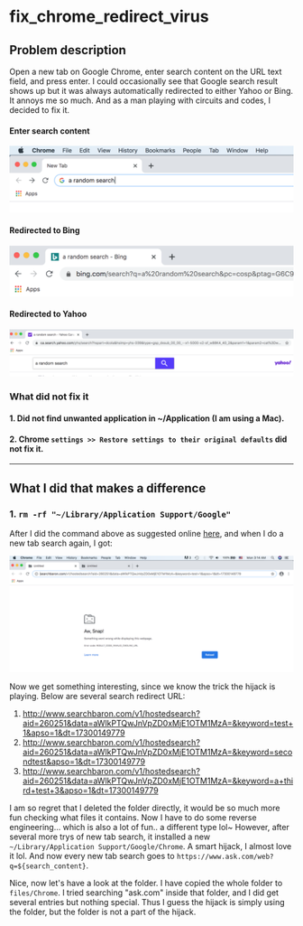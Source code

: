 # fix_chrome_redirect_virus

## Problem description
Open a new tab on Google Chrome, enter search content on the URL text field, and press enter. I could occasionally see that Google search result shows up but it was always automatically redirected to either Yahoo or Bing. It annoys me so much. And as a man playing with circuits and codes, I decided to fix it.

#### Enter search content
![enter search content](/images/enter_search_content.png)
#### Redirected to Bing
![redirected to bing](/images/redirected_to_bing.png)
#### Redirected to Yahoo
![redirected to bing](/images/redirected_to_yahoo.png)

### What did not fix it

#### 1. Did not find unwanted application in ~/Application (I am using a Mac).
#### 2. Chrome `settings >> Restore settings to their original defaults` did not fix it.

---

## What I did that makes a difference

### 1. `rm -rf "~/Library/Application Support/Google"`
After I did the command above as suggested online [here](https://crunchify.com/how-to-purge-all-your-google-chrome-user-data-on-mac-os-x/), and when I do a new tab search again, I got:

![redirect failed by remove Application+Support](images/redirect_failed_by_rm_Application+Support.png)

Now we get something interesting, since we know the trick the hijack is playing. Below are several search redirect URL: 
1. http://www.searchbaron.com/v1/hostedsearch?aid=260251&data=aWlkPTQwJnVpZD0xMjE1OTM1MzA=&keyword=test+1&apso=1&dt=17300149779
2. http://www.searchbaron.com/v1/hostedsearch?aid=260251&data=aWlkPTQwJnVpZD0xMjE1OTM1MzA=&keyword=secondtest&apso=1&dt=17300149779
3. http://www.searchbaron.com/v1/hostedsearch?aid=260251&data=aWlkPTQwJnVpZD0xMjE1OTM1MzA=&keyword=a+third+test+3&apso=1&dt=17300149779

I am so regret that I deleted the folder directly, it would be so much more fun checking what files it contains. Now I have to do some reverse engineering... which is also a lot of fun.. a different type lol~ However, after several more trys of new tab search, it installed a new `~/Library/Application Support/Google/Chrome`. A smart hijack, I almost love it lol. And now every new tab search goes to `https://www.ask.com/web?q=${search_content}`.

Nice, now let's have a look at the folder. I have copied the whole folder to `files/Chrome`. I tried searching "ask.com" inside that folder, and I did get several entries but nothing special. Thus I guess the hijack is simply using the folder, but the folder is not a part of the hijack.

